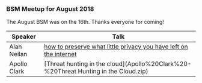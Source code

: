### BSM Meetup for August 2018

The August BSM was on the 16th. Thanks everyone for coming!

| Speaker | Talk |
| --- | --- |
| Alan Neilan | [how to preserve what little privacy you have left on the internet](how%20to%20preserve%20what%20little%20privacy%20you%20have%20left%20on%20the%20internet.pdf) |
| Apollo Clark | [Threat hunting in the cloud](Apollo%20Clark%20-%20Threat Hunting in the Cloud.zip) |


